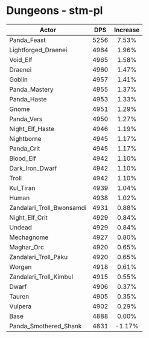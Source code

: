 # Dungeons - stm-pl
| Actor | DPS | Increase |
|---|:---:|:---:|
|Panda_Feast|5256|7.53%|
|Lightforged_Draenei|4984|1.96%|
|Void_Elf|4965|1.58%|
|Draenei|4960|1.47%|
|Goblin|4957|1.41%|
|Panda_Mastery|4955|1.37%|
|Panda_Haste|4953|1.33%|
|Gnome|4951|1.29%|
|Panda_Vers|4950|1.27%|
|Night_Elf_Haste|4946|1.19%|
|Nightborne|4945|1.17%|
|Panda_Crit|4945|1.17%|
|Blood_Elf|4942|1.10%|
|Dark_Iron_Dwarf|4942|1.10%|
|Troll|4942|1.10%|
|Kul_Tiran|4939|1.04%|
|Human|4938|1.02%|
|Zandalari_Troll_Bwonsamdi|4931|0.88%|
|Night_Elf_Crit|4929|0.84%|
|Undead|4929|0.84%|
|Mechagnome|4927|0.80%|
|Maghar_Orc|4920|0.65%|
|Zandalari_Troll_Paku|4920|0.65%|
|Worgen|4918|0.61%|
|Zandalari_Troll_Kimbul|4915|0.55%|
|Dwarf|4906|0.37%|
|Tauren|4905|0.35%|
|Vulpera|4902|0.29%|
|Base|4888|0.00%|
|Panda_Smothered_Shank|4831|-1.17%|
